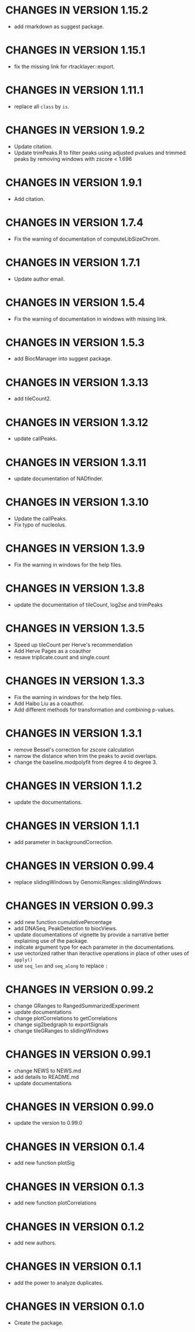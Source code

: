 # CHANGES IN VERSION 1.15.2
* add rmarkdown as suggest package.

# CHANGES IN VERSION 1.15.1
* fix the missing link for rtracklayer::export.

# CHANGES IN VERSION 1.11.1
* replace all `class` by `is`.

# CHANGES IN VERSION 1.9.2
* Update citation.
* Update trimPeaks.R to filter peaks using adjusted pvalues and trimmed peaks by removing windows with zscore < 1.696
# CHANGES IN VERSION 1.9.1

* Add citation.

# CHANGES IN VERSION 1.7.4

* Fix the warning of documentation of computeLibSizeChrom.

# CHANGES IN VERSION 1.7.1

* Update author email.

# CHANGES IN VERSION 1.5.4

* Fix the warning of documentation in windows with missing link.

# CHANGES IN VERSION 1.5.3

* add BiocManager into suggest package.

# CHANGES IN VERSION 1.3.13

* add tileCount2.

# CHANGES IN VERSION 1.3.12

* update callPeaks.

# CHANGES IN VERSION 1.3.11

* update documentation of NADfinder.

# CHANGES IN VERSION 1.3.10

* Update the callPeaks.
* Fix typo of nucleolus.

# CHANGES IN VERSION 1.3.9

* Fix the warning in windows for the help files.

# CHANGES IN VERSION 1.3.8

* update the documentation of tileCount, log2se and trimPeaks

# CHANGES IN VERSION 1.3.5

* Speed up tileCount per Herve's recommendation
* Add Herve Pages as a coauthor
* resave triplicate.count and single.count
 
# CHANGES IN VERSION 1.3.3

* Fix the warning in windows for the help files.
* Add Haibo Liu as a coauthor.
* Add different methods for transformation and combining p-values.

# CHANGES IN VERSION 1.3.1

* remove Bessel's correction for zscore calculation
* narrow the distance when trim the peaks to avoid overlaps.
* change the baseline.modpolyfit from degree 4 to degree 3.

# CHANGES IN VERSION 1.1.2

* update the documentations.

# CHANGES IN VERSION 1.1.1

* add parameter in backgroundCorrection.

# CHANGES IN VERSION 0.99.4

* replace slidingWindows by GenomicRanges::slidingWindows

# CHANGES IN VERSION 0.99.3

* add new function cumulativePercentage
* add DNASeq, PeakDetection to biocViews.
* update documentations of vignette by provide a narrative better explaining 
use of the package.
* indicate argument type for each parameter in the documentations.
* use vectorized rather than iteractive operations in place of other uses of
`apply()`
* use `seq_len` and `seq_along` to replace `:`

# CHANGES IN VERSION 0.99.2

* change GRanges to RangedSummarizedExperiment
* update documentations
* change plotCorrelations to getCorrelations
* change sig2bedgraph to exportSignals
* change tileGRanges to slidingWindows

# CHANGES IN VERSION 0.99.1

* change NEWS to NEWS.md
* add details to README.md
* update documentations

# CHANGES IN VERSION 0.99.0

* update the version to 0.99.0

# CHANGES IN VERSION 0.1.4

* add new function plotSig

# CHANGES IN VERSION 0.1.3

* add new function plotCorrelations

# CHANGES IN VERSION 0.1.2

* add new authors.

# CHANGES IN VERSION 0.1.1

* add the power to analyze duplicates.

# CHANGES IN VERSION 0.1.0

* Create the package.
